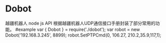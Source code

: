 # Dobot
越疆机器人 node js API
根据越疆机器人UDP通信接口手册封装了部分常用的功能。
#example
var { Dobot } = require('./dobot');
var robot = new Dobot('192.168.3.245', 8899);
robot.SetPTPCmd(0, 106.27, 210.2,35.9,117,1);
